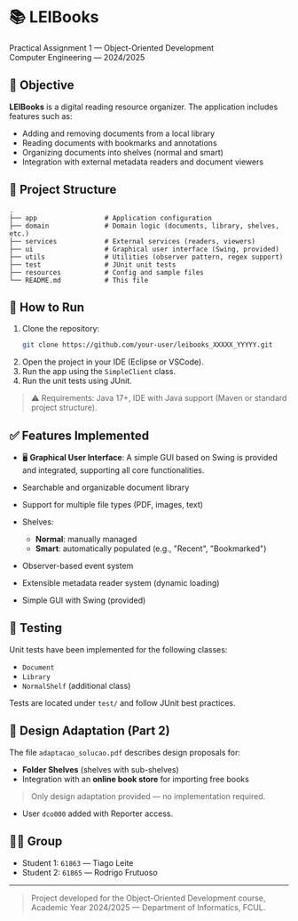 # 📚 LEIBooks

Practical Assignment 1 — Object-Oriented Development  
Computer Engineering — 2024/2025

## 🧠 Objective

**LEIBooks** is a digital reading resource organizer. The application includes features such as:

- Adding and removing documents from a local library
- Reading documents with bookmarks and annotations
- Organizing documents into shelves (normal and smart)
- Integration with external metadata readers and document viewers

## 📁 Project Structure

```
.
├── app                 # Application configuration
├── domain              # Domain logic (documents, library, shelves, etc.)
├── services            # External services (readers, viewers)
├── ui                  # Graphical user interface (Swing, provided)
├── utils               # Utilities (observer pattern, regex support)
├── test                # JUnit unit tests
├── resources           # Config and sample files
└── README.md           # This file
```

## 🚀 How to Run

1. Clone the repository:
   ```bash
   git clone https://github.com/your-user/leibooks_XXXXX_YYYYY.git
   ```
2. Open the project in your IDE (Eclipse or VSCode).
3. Run the app using the `SimpleClient` class.
4. Run the unit tests using JUnit.

> ⚠️ Requirements: Java 17+, IDE with Java support (Maven or standard project structure).

## ✅ Features Implemented

- 🖥️ **Graphical User Interface**: A simple GUI based on Swing is provided and integrated, supporting all core functionalities.

- Searchable and organizable document library
- Support for multiple file types (PDF, images, text)
- Shelves:
  - **Normal**: manually managed
  - **Smart**: automatically populated (e.g., "Recent", "Bookmarked")
- Observer-based event system
- Extensible metadata reader system (dynamic loading)
- Simple GUI with Swing (provided)

## 🧪 Testing

Unit tests have been implemented for the following classes:

- `Document`
- `Library`
- `NormalShelf` (additional class)

Tests are located under `test/` and follow JUnit best practices.

## 📄 Design Adaptation (Part 2)

The file `adaptacao_solucao.pdf` describes design proposals for:

- **Folder Shelves** (shelves with sub-shelves)
- Integration with an **online book store** for importing free books

> Only design adaptation provided — no implementation required.

- User `dco000` added with Reporter access.

## 👨‍💻 Group

- Student 1: `61863` — Tiago Leite
- Student 2: `61865` — Rodrigo Frutuoso
---

> Project developed for the Object-Oriented Development course, Academic Year 2024/2025 — Department of Informatics, FCUL.